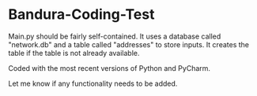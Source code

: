 # Bandura-Coding-Test

Main.py should be fairly self-contained. It uses a database called "network.db" and a table called "addresses" to store inputs. It creates the table if the table is not already available. 

Coded with the most recent versions of Python and PyCharm.

Let me know if any functionality needs to be added.
